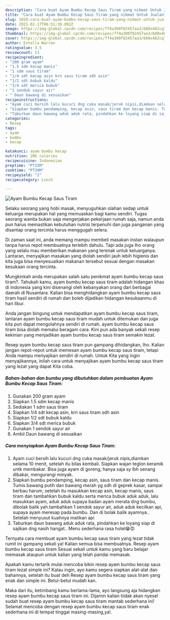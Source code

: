 ```yaml
---
description: "Cara buat Ayam Bumbu Kecap Saus Tiram yang nikmat Untuk Jualan"
title: "Cara buat Ayam Bumbu Kecap Saus Tiram yang nikmat Untuk Jualan"
slug: 1028-cara-buat-ayam-bumbu-kecap-saus-tiram-yang-nikmat-untuk-jualan
date: 2021-02-17T06:51:39.892Z
image: https://img-global.cpcdn.com/recipes/ff4a300f82457aa3/680x482cq70/ayam-bumbu-kecap-saus-tiram-foto-resep-utama.jpg
thumbnail: https://img-global.cpcdn.com/recipes/ff4a300f82457aa3/680x482cq70/ayam-bumbu-kecap-saus-tiram-foto-resep-utama.jpg
cover: https://img-global.cpcdn.com/recipes/ff4a300f82457aa3/680x482cq70/ayam-bumbu-kecap-saus-tiram-foto-resep-utama.jpg
author: Estella Warren
ratingvalue: 3.5
reviewcount: 13
recipeingredient:
- "200 gram ayam"
- "1.5 sdm kecap manis"
- "1 sdm saus tiram"
- "1/4 sdt kecap asin krn saus tiram sdh asin"
- "1/2 sdt bubuk kaldu"
- "3/4 sdt merica bubuk"
- "1 sendok sayur air"
- " Daun bawang di sesuaikan"
recipeinstructions:
- "Ayam cuci bersih lalu kucuri dng cuka masak/jeruk nipis,diamkan selama 10 menit, setelah itu bilas kembali. Siapkan wajan teglon keramik untk membakar. Bisa juga ayam di goreng, hanya saja sy lbh senang dibakar, mengurangi minyak."
- "Siapkan bumbu pendamping, kecap asin, saus tiram dan kecap manis. Tumis bawang putih dan bawang merah yg sdh di geprek kasar, sampai berbau harum, setelah itu masukkan kecap asin, kecap manis, saus tiram dan tambahkan bubuk kaldu serta merica bubuk aduk aduk, lalu masukkan ayam, aduk aduk supaya badan ayam merata dng bumbu, dibolak balik yah.tambahkan 1 sendok sayur air, aduk aduk kecilkan api, supaya ayam meresap pada bumbu. Dan di bolak balik ayamnya.. Setelah menyusut kuahnya matikan api"
- "Taburkan daun bawang aduk aduk rata, pindahkan ke loyang siap di sajikan dng nasih hangat.. Menu sederhana rasa hotel😁😍"
categories:
- Resep
tags:
- ayam
- bumbu
- kecap

katakunci: ayam bumbu kecap 
nutrition: 206 calories
recipecuisine: Indonesian
preptime: "PT15M"
cooktime: "PT39M"
recipeyield: "2"
recipecategory: Lunch

---
```



![Ayam Bumbu Kecap Saus Tiram](https://img-global.cpcdn.com/recipes/ff4a300f82457aa3/680x482cq70/ayam-bumbu-kecap-saus-tiram-foto-resep-utama.jpg)

Selaku seorang yang hobi masak, menyuguhkan olahan sedap untuk keluarga merupakan hal yang memuaskan bagi kamu sendiri. Tugas seorang  wanita bukan saja mengerjakan pekerjaan rumah saja, namun anda pun harus memastikan kebutuhan nutrisi terpenuhi dan juga panganan yang disantap orang tercinta harus menggugah selera.

Di zaman  saat ini, anda memang mampu membeli masakan instan walaupun tanpa harus repot membuatnya terlebih dahulu. Tapi ada juga lho orang yang selalu mau memberikan makanan yang terenak untuk keluarganya. Lantaran, menyajikan masakan yang diolah sendiri jauh lebih higienis dan kita juga bisa menyesuaikan makanan tersebut sesuai dengan masakan kesukaan orang tercinta. 



Mungkinkah anda merupakan salah satu penikmat ayam bumbu kecap saus tiram?. Tahukah kamu, ayam bumbu kecap saus tiram adalah hidangan khas di Indonesia yang kini disenangi oleh kebanyakan orang dari berbagai daerah di Nusantara. Kalian bisa menghidangkan ayam bumbu kecap saus tiram hasil sendiri di rumah dan boleh dijadikan hidangan kesukaanmu di hari libur.

Anda jangan bingung untuk mendapatkan ayam bumbu kecap saus tiram, lantaran ayam bumbu kecap saus tiram mudah untuk ditemukan dan juga kita pun dapat mengolahnya sendiri di rumah. ayam bumbu kecap saus tiram bisa diolah memalui beragam cara. Kini pun ada banyak sekali resep kekinian yang menjadikan ayam bumbu kecap saus tiram semakin lezat.

Resep ayam bumbu kecap saus tiram pun gampang dihidangkan, lho. Kalian jangan repot-repot untuk memesan ayam bumbu kecap saus tiram, tetapi Anda mampu menyajikan sendiri di rumah. Untuk Kita yang ingin menyajikannya, inilah cara untuk menyajikan ayam bumbu kecap saus tiram yang lezat yang dapat Kita coba.

<!--inarticleads1-->

##### Bahan-bahan dan bumbu yang dibutuhkan dalam pembuatan Ayam Bumbu Kecap Saus Tiram:

1. Gunakan 200 gram ayam
1. Siapkan 1.5 sdm kecap manis
1. Sediakan 1 sdm saus tiram
1. Siapkan 1/4 sdt kecap asin, krn saus tiram sdh asin
1. Siapkan 1/2 sdt bubuk kaldu
1. Siapkan 3/4 sdt merica bubuk
1. Gunakan 1 sendok sayur air
1. Ambil  Daun bawang di sesuaikan




<!--inarticleads2-->

##### Cara menyiapkan Ayam Bumbu Kecap Saus Tiram:

1. Ayam cuci bersih lalu kucuri dng cuka masak/jeruk nipis,diamkan selama 10 menit, setelah itu bilas kembali. Siapkan wajan teglon keramik untk membakar. Bisa juga ayam di goreng, hanya saja sy lbh senang dibakar, mengurangi minyak.
1. Siapkan bumbu pendamping, kecap asin, saus tiram dan kecap manis. Tumis bawang putih dan bawang merah yg sdh di geprek kasar, sampai berbau harum, setelah itu masukkan kecap asin, kecap manis, saus tiram dan tambahkan bubuk kaldu serta merica bubuk aduk aduk, lalu masukkan ayam, aduk aduk supaya badan ayam merata dng bumbu, dibolak balik yah.tambahkan 1 sendok sayur air, aduk aduk kecilkan api, supaya ayam meresap pada bumbu. Dan di bolak balik ayamnya.. Setelah menyusut kuahnya matikan api
1. Taburkan daun bawang aduk aduk rata, pindahkan ke loyang siap di sajikan dng nasih hangat.. Menu sederhana rasa hotel😁😍




Ternyata cara membuat ayam bumbu kecap saus tiram yang lezat tidak rumit ini gampang sekali ya! Kalian semua bisa membuatnya. Resep ayam bumbu kecap saus tiram Sesuai sekali untuk kamu yang baru belajar memasak ataupun untuk kalian yang telah pandai memasak.

Apakah kamu tertarik mulai mencoba bikin resep ayam bumbu kecap saus tiram lezat simple ini? Kalau ingin, ayo kamu segera siapkan alat-alat dan bahannya, setelah itu buat deh Resep ayam bumbu kecap saus tiram yang enak dan simple ini. Betul-betul mudah kan. 

Maka dari itu, ketimbang kamu berlama-lama, ayo langsung aja hidangkan resep ayam bumbu kecap saus tiram ini. Dijamin kalian tiidak akan nyesel sudah buat resep ayam bumbu kecap saus tiram mantab sederhana ini! Selamat mencoba dengan resep ayam bumbu kecap saus tiram enak sederhana ini di tempat tinggal masing-masing,ya!.

